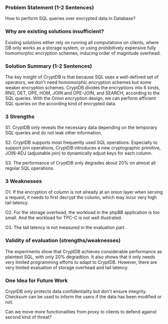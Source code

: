### Problem Statement (1-2 Sentences) 

How to perform SQL queries over encrypted data in Database?



### Why are existing solutions insufficient? 

Existing solutions either rely on running all computations on clients, where DB only works as a storage system, or using prohibitively expensive fully homomorphic encryption schemes, inducing order of magnitude overhead.



### Solution Summary (1-2 Sentences)

The key insight of CryptDB is that because SQL uses a well-defined set of operators, we don't need homomorphic encryption schemes but some weaker encryption schemes. CryptDB divides the encryptions into 6 kinds, RNG, DET, OPE, HOM, JOIN and OPE-JOIN, and SEARCH, according to the SQL queries. With the Onion encryption design, we can perform efficient SQL queries on the according kind of encrypted data.



### 3 Strengths

S1. CryptDB only reveals the necessary data depending on the temporary SQL queries and do not leak other information.

S2. CryptDB supports most frequently used SQL operations. Especially to support join operations, CryptDB introduces a new cryptographic primitive, JOIN-ADJ (adjustable join) to dynamically adjust keys for each column.

S3. The performance of CryptDB only degrades about 20% on almost all regular SQL operations.



### 3 Weaknesses

O1. If the encryption of column is not already at an onion layer when serving a request, it needs to first decrypt the column, which may incur very high tail latency.

O2. For the storage overhead, the workload in the phpBB application is too small. And the workload for TPC-C is not well illustrated.

O3. The tail latency is not measured in the evaluation part.



### Validity of evaluation (strengths/weaknesses)

The experiments show that CryptDB achieves considerable performance as plaintext SQL, with only 20% degradtion. It also shows that it only needs very limited programming efforts to adapt to CryptDB. However, there are very limited evaluation of storage overhead and tail latency.



### One Idea for Future Work

CryptDB only protects data confidentiality but don't ensure integrity. Checksum can be used to inform the users if the data has been modified or not.

Can we move more functionalities from proxy to clients to defend against second kind of threat?

